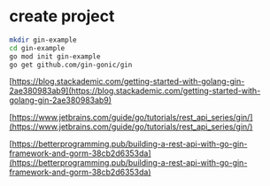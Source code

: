 # create project

```bash
mkdir gin-example
cd gin-example
go mod init gin-example
go get github.com/gin-gonic/gin
```

[https://blog.stackademic.com/getting-started-with-golang-gin-2ae380983ab9](https://blog.stackademic.com/getting-started-with-golang-gin-2ae380983ab9)

[https://www.jetbrains.com/guide/go/tutorials/rest_api_series/gin/](https://www.jetbrains.com/guide/go/tutorials/rest_api_series/gin/)

[https://betterprogramming.pub/building-a-rest-api-with-go-gin-framework-and-gorm-38cb2d6353da](https://betterprogramming.pub/building-a-rest-api-with-go-gin-framework-and-gorm-38cb2d6353da)
